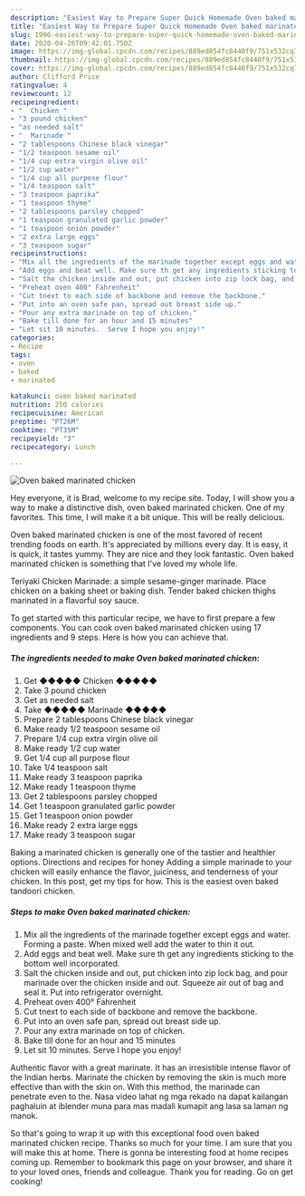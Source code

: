 ```yaml
---
description: "Easiest Way to Prepare Super Quick Homemade Oven baked marinated chicken"
title: "Easiest Way to Prepare Super Quick Homemade Oven baked marinated chicken"
slug: 1996-easiest-way-to-prepare-super-quick-homemade-oven-baked-marinated-chicken
date: 2020-04-26T09:42:01.750Z
image: https://img-global.cpcdn.com/recipes/889ed854fc8440f9/751x532cq70/oven-baked-marinated-chicken-recipe-main-photo.jpg
thumbnail: https://img-global.cpcdn.com/recipes/889ed854fc8440f9/751x532cq70/oven-baked-marinated-chicken-recipe-main-photo.jpg
cover: https://img-global.cpcdn.com/recipes/889ed854fc8440f9/751x532cq70/oven-baked-marinated-chicken-recipe-main-photo.jpg
author: Clifford Price
ratingvalue: 4
reviewcount: 12
recipeingredient:
- "  Chicken "
- "3 pound chicken"
- "as needed salt"
- "  Marinade "
- "2 tablespoons Chinese black vinegar"
- "1/2 teaspoon sesame oil"
- "1/4 cup extra virgin olive oil"
- "1/2 cup water"
- "1/4 cup all purpose flour"
- "1/4 teaspoon salt"
- "3 teaspoon paprika"
- "1 teaspoon thyme"
- "2 tablespoons parsley chopped"
- "1 teaspoon granulated garlic powder"
- "1 teaspoon onion powder"
- "2 extra large eggs"
- "3 teaspoon sugar"
recipeinstructions:
- "Mix all the ingredients of the marinade together except eggs and water.  Forming a paste. When mixed well add the water to thin it out."
- "Add eggs and beat well. Make sure th get any ingredients sticking to the bottom well incorporated."
- "Salt the chicken inside and out, put chicken into zip lock bag, and pour marinade over the chicken inside and out. Squeeze air out of bag and seal it. Put into refrigerator overnight."
- "Preheat oven 400° Fahrenheit"
- "Cut tnext to each side of backbone and remove the backbone."
- "Put into an oven safe pan, spread out breast side up."
- "Pour any extra marinade on top of chicken."
- "Bake till done for an hour and 15 minutes"
- "Let sit 10 minutes.  Serve I hope you enjoy!"
categories:
- Recipe
tags:
- oven
- baked
- marinated

katakunci: oven baked marinated 
nutrition: 250 calories
recipecuisine: American
preptime: "PT26M"
cooktime: "PT35M"
recipeyield: "3"
recipecategory: Lunch

---
```



![Oven baked marinated chicken](https://img-global.cpcdn.com/recipes/889ed854fc8440f9/751x532cq70/oven-baked-marinated-chicken-recipe-main-photo.jpg)

Hey everyone, it is Brad, welcome to my recipe site. Today, I will show you a way to make a distinctive dish, oven baked marinated chicken. One of my favorites. This time, I will make it a bit unique. This will be really delicious.

Oven baked marinated chicken is one of the most favored of recent trending foods on earth. It's appreciated by millions every day. It is easy, it is quick, it tastes yummy. They are nice and they look fantastic. Oven baked marinated chicken is something that I've loved my whole life.

Teriyaki Chicken Marinade: a simple sesame-ginger marinade. Place chicken on a baking sheet or baking dish. Tender baked chicken thighs marinated in a flavorful soy sauce.


To get started with this particular recipe, we have to first prepare a few components. You can cook oven baked marinated chicken using 17 ingredients and 9 steps. Here is how you can achieve that.

<!--inarticleads1-->

##### The ingredients needed to make Oven baked marinated chicken:

1. Get  ◆◆◆◆◆ Chicken ◆◆◆◆◆
1. Take 3 pound chicken
1. Get as needed salt
1. Take  ◆◆◆◆◆ Marinade ◆◆◆◆◆
1. Prepare 2 tablespoons Chinese black vinegar
1. Make ready 1/2 teaspoon sesame oil
1. Prepare 1/4 cup extra virgin olive oil
1. Make ready 1/2 cup water
1. Get 1/4 cup all purpose flour
1. Take 1/4 teaspoon salt
1. Make ready 3 teaspoon paprika
1. Make ready 1 teaspoon thyme
1. Get 2 tablespoons parsley chopped
1. Get 1 teaspoon granulated garlic powder
1. Get 1 teaspoon onion powder
1. Make ready 2 extra large eggs
1. Make ready 3 teaspoon sugar


Baking a marinated chicken is generally one of the tastier and healthier options. Directions and recipes for honey Adding a simple marinade to your chicken will easily enhance the flavor, juiciness, and tenderness of your chicken. In this post, get my tips for how. This is the easiest oven baked tandoori chicken. 

<!--inarticleads2-->

##### Steps to make Oven baked marinated chicken:

1. Mix all the ingredients of the marinade together except eggs and water.  Forming a paste. When mixed well add the water to thin it out.
1. Add eggs and beat well. Make sure th get any ingredients sticking to the bottom well incorporated.
1. Salt the chicken inside and out, put chicken into zip lock bag, and pour marinade over the chicken inside and out. Squeeze air out of bag and seal it. Put into refrigerator overnight.
1. Preheat oven 400° Fahrenheit
1. Cut tnext to each side of backbone and remove the backbone.
1. Put into an oven safe pan, spread out breast side up.
1. Pour any extra marinade on top of chicken.
1. Bake till done for an hour and 15 minutes
1. Let sit 10 minutes.  Serve I hope you enjoy!


Authentic flavor with a great marinate. It has an irresistible intense flavor of the Indian herbs. Marinate the chicken by removing the skin is much more effective than with the skin on. With this method, the marinade can penetrate even to the. Nasa video lahat ng mga rekado na dapat kailangan paghaluin at iblender muna para mas madali kumapit ang lasa sa laman ng manok. 

So that's going to wrap it up with this exceptional food oven baked marinated chicken recipe. Thanks so much for your time. I am sure that you will make this at home. There is gonna be interesting food at home recipes coming up. Remember to bookmark this page on your browser, and share it to your loved ones, friends and colleague. Thank you for reading. Go on get cooking!
